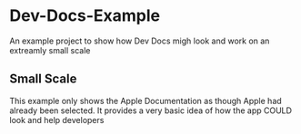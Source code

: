 # Dev-Docs-Example
An example project to show how Dev Docs migh look and work on an extreamly small scale

## Small Scale

This example only shows the Apple Documentation as though Apple had already been selected. It provides a very basic idea of how the app COULD look and help developers

